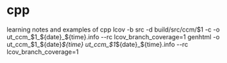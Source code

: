# cpp
learning notes and examples of cpp
lcov -b src -d build/src/ccm/$1 -c -o ut_ccm_$1_${date}_${time}.info --rc lcov_branch_coverage=1
genhtml -o ut_ccm_$1_${date}_${time} ut_ccm_$1_${date}_${time}.info --rc lcov_branch_coverage=1

